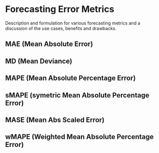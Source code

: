 # Forecasting Error Metrics
Description and formulation for various forecasting metrics and a discussion of the use cases, benefits and drawbacks.

## MAE (Mean Absolute Error)

## MD (Mean Deviance)

## MAPE (Mean Absolute Percentage Error)

## sMAPE (symetric Mean Absolute Percentage Error)

## MASE (Mean Abs Scaled Error)

## wMAPE (Weighted Mean Absolute Percentage Error)